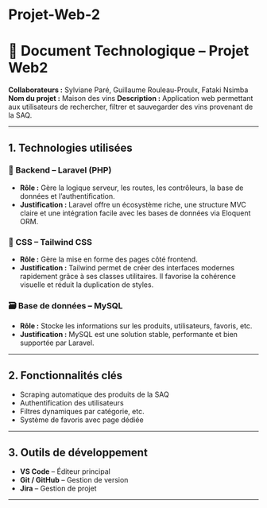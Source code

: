 # Projet-Web-2
# 🧾 Document Technologique – Projet Web2

**Collaborateurs :** Sylviane Paré, Guillaume Rouleau-Proulx, Fataki Nsimba
**Nom du projet :** Maison des vins 
**Description :** Application web permettant aux utilisateurs de rechercher, filtrer et sauvegarder des vins provenant de la SAQ.

---

## 1. Technologies utilisées

### 🔧 Backend – Laravel (PHP)
- **Rôle :** Gère la logique serveur, les routes, les contrôleurs, la base de données et l’authentification.
- **Justification :** Laravel offre un écosystème riche, une structure MVC claire et une intégration facile avec les bases de données via Eloquent ORM.

### 🎨 CSS – Tailwind CSS
- **Rôle :** Gère la mise en forme des pages côté frontend.
- **Justification :** Tailwind permet de créer des interfaces modernes rapidement grâce à ses classes utilitaires. Il favorise la cohérence visuelle et réduit la duplication de styles.

### 🗃️ Base de données – MySQL
- **Rôle :** Stocke les informations sur les produits, utilisateurs, favoris, etc.
- **Justification :** MySQL est une solution stable, performante et bien supportée par Laravel.

---

## 2. Fonctionnalités clés

- Scraping automatique des produits de la SAQ  
- Authentification des utilisateurs  
- Filtres dynamiques par catégorie, etc.  
- Système de favoris avec page dédiée  

---

## 3. Outils de développement

- **VS Code** – Éditeur principal  
- **Git / GitHub** – Gestion de version   
- **Jira** – Gestion de projet

---

